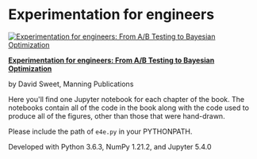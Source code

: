 # Experimentation for engineers


[![Experimentation for engineers: From A/B Testing to Bayesian Optimization](https://drive.google.com/uc?export=view&id=1tFYbVd7sLB9MiZmEs2iEWkRkKVU-sdtI)](https://www.manning.com/books/experimentation-for-engineers)

[**Experimentation for engineers: From A/B Testing to Bayesian Optimization**](https://www.manning.com/books/experimentation-for-engineers)

by David Sweet, Manning Publications

Here you'll find one Jupyter notebook for each chapter of the book. The notebooks
contain all of the code in the book along with the code used to produce all of the
figures, other than those that were hand-drawn.

Please include the path of `e4e.py` in your PYTHONPATH.

Developed with Python 3.6.3, NumPy 1.21.2,  and Jupyter 5.4.0

